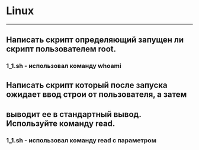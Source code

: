 # Linux
_______

## Написать скрипт определяющий запущен ли скрипт пользователем root.
### 1_1.sh - использовал команду whoami

## Написать скрипт который после запуска ожидает ввод строи от пользователя, а затем
## выводит ее в стандартный вывод. Используйте команду read.
### 1_1.sh - использовал команду read с параметром
